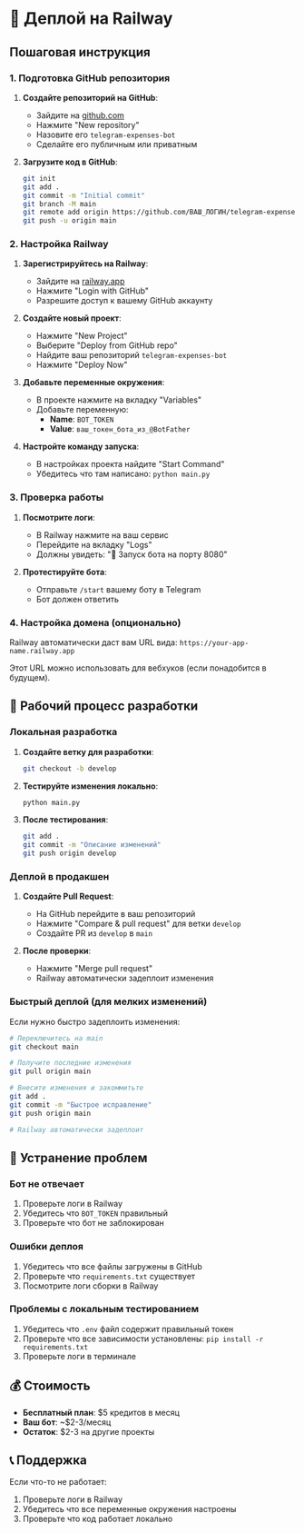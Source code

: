 # 🚀 Деплой на Railway

## Пошаговая инструкция

### 1. Подготовка GitHub репозитория

1. **Создайте репозиторий на GitHub**:
   - Зайдите на [github.com](https://github.com)
   - Нажмите "New repository"
   - Назовите его `telegram-expenses-bot`
   - Сделайте его публичным или приватным

2. **Загрузите код в GitHub**:
   ```bash
   git init
   git add .
   git commit -m "Initial commit"
   git branch -M main
   git remote add origin https://github.com/ВАШ_ЛОГИН/telegram-expenses-bot.git
   git push -u origin main
   ```

### 2. Настройка Railway

1. **Зарегистрируйтесь на Railway**:
   - Зайдите на [railway.app](https://railway.app)
   - Нажмите "Login with GitHub"
   - Разрешите доступ к вашему GitHub аккаунту

2. **Создайте новый проект**:
   - Нажмите "New Project"
   - Выберите "Deploy from GitHub repo"
   - Найдите ваш репозиторий `telegram-expenses-bot`
   - Нажмите "Deploy Now"

3. **Добавьте переменные окружения**:
   - В проекте нажмите на вкладку "Variables"
   - Добавьте переменную:
     - **Name**: `BOT_TOKEN`
     - **Value**: `ваш_токен_бота_из_@BotFather`

4. **Настройте команду запуска**:
   - В настройках проекта найдите "Start Command"
   - Убедитесь что там написано: `python main.py`

### 3. Проверка работы

1. **Посмотрите логи**:
   - В Railway нажмите на ваш сервис
   - Перейдите на вкладку "Logs"
   - Должны увидеть: "🚀 Запуск бота на порту 8080"

2. **Протестируйте бота**:
   - Отправьте `/start` вашему боту в Telegram
   - Бот должен ответить

### 4. Настройка домена (опционально)

Railway автоматически даст вам URL вида:
`https://your-app-name.railway.app`

Этот URL можно использовать для вебхуков (если понадобится в будущем).

## 🔄 Рабочий процесс разработки

### Локальная разработка

1. **Создайте ветку для разработки**:
   ```bash
   git checkout -b develop
   ```

2. **Тестируйте изменения локально**:
   ```bash
   python main.py
   ```

3. **После тестирования**:
   ```bash
   git add .
   git commit -m "Описание изменений"
   git push origin develop
   ```

### Деплой в продакшен

1. **Создайте Pull Request**:
   - На GitHub перейдите в ваш репозиторий
   - Нажмите "Compare & pull request" для ветки `develop`
   - Создайте PR из `develop` в `main`

2. **После проверки**:
   - Нажмите "Merge pull request"
   - Railway автоматически задеплоит изменения

### Быстрый деплой (для мелких изменений)

Если нужно быстро задеплоить изменения:

```bash
# Переключитесь на main
git checkout main

# Получите последние изменения
git pull origin main

# Внесите изменения и закоммитьте
git add .
git commit -m "Быстрое исправление"
git push origin main

# Railway автоматически задеплоит
```

## 🔧 Устранение проблем

### Бот не отвечает
1. Проверьте логи в Railway
2. Убедитесь что `BOT_TOKEN` правильный
3. Проверьте что бот не заблокирован

### Ошибки деплоя
1. Убедитесь что все файлы загружены в GitHub
2. Проверьте что `requirements.txt` существует
3. Посмотрите логи сборки в Railway

### Проблемы с локальным тестированием
1. Убедитесь что `.env` файл содержит правильный токен
2. Проверьте что все зависимости установлены: `pip install -r requirements.txt`
3. Проверьте логи в терминале

## 💰 Стоимость

- **Бесплатный план**: $5 кредитов в месяц
- **Ваш бот**: ~$2-3/месяц
- **Остаток**: $2-3 на другие проекты

## 📞 Поддержка

Если что-то не работает:
1. Проверьте логи в Railway
2. Убедитесь что все переменные окружения настроены
3. Проверьте что код работает локально
